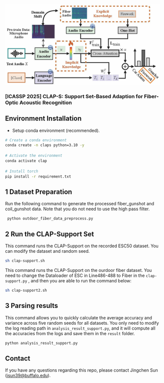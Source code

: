 
![clap_diagrams](clap-support.jpg)
### [ICASSP 2025] CLAP-S: Support Set-Based Adaption for Fiber-Optic Acoustic Recognition


## Environment Installation
* Setup conda environment (recommended).
```bash
# Create a conda environment
conda create -n claps python=3.10 -y

# Activate the environment
conda activate clap

# Install torch
pip install -r requirement.txt
```

## 1 Dataset Preparation

Run the following command to generate the processed fiber_gunshot and coil_gunshot data. Note that you do not need to use the high pass filter.
```bash
 python outdoor_fiber_data_preprocess.py 
```

## 2 Run the CLAP-Support Set 
This command runs the CLAP-Support on the recorded ESC50 dataset. You can modify the dataset and random seed.

```bash
sh clap-support.sh 
```

This command runs the CLAP-Support on the ourdoor fiber dataset. You need to change the Dataloader of ESC in Line486-488 to Fiber in the `clap-support.py` , and then you are able to run the command below:

```bash
sh clap-support2.sh 
```

## 3 Parsing results
This command allows you to quickly calculate the average accuracy and variance across five random seeds for all datasets. You only need to modify the log reading path in `analysis_result_support.py`, and it will compute all the accuracies from the logs and save them in the `result` folder.

```bash
python analysis_result_support.py
```

## Contact
If you have any questions regarding this repo, please contact Jingchen Sun (jsun39@buffalo.edu).
